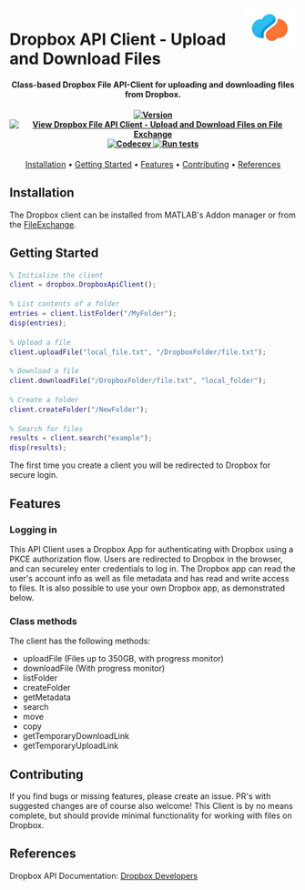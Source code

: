 <a href="/resources/images/toolbox_image.png">
  <picture>
    <source media="(prefers-color-scheme: dark)" srcset="/resources/images/toolbox_image.png">
    <source media="(prefers-color-scheme: light)" srcset="/resources/images/toolbox_image.png">
    <img alt="Dropbox-API-Client-logo" src="/resources/images/toolbox_image.png" title="Dropbox API" align="right" height="70"​>
  </picture>
</a>

# Dropbox API Client - Upload and Download Files

<h4 align="center">Class-based Dropbox File API-Client for uploading and downloading files from Dropbox.</h4>

<h4 align="center">
  <a href="https://github.com/ehennestad/dropbox-sdk-matlab/releases/latest">
    <img src="https://img.shields.io/github/v/release/ehennestad/dropbox-sdk-matlab?label=version" alt="Version">
  </a>
  <a href="https://se.mathworks.com/matlabcentral/fileexchange/179054-dropbox-file-api-client-upload-and-download-files">
    <img src="https://www.mathworks.com/matlabcentral/images/matlab-file-exchange.svg" alt="View Dropbox File API Client - Upload and Download Files on File Exchange">
  </a>
  <a href="https://codecov.io/gh/ehennestad/dropbox-sdk-matlab" >
   <img src="https://codecov.io/gh/ehennestad/dropbox-sdk-matlab/graph/badge.svg?token=Z2L1HGYAPV" alt="Codecov"/>  
  </a>
  <a href="https://github.com/ehennestad/dropbox-sdk-matlab/actions/workflows/run_tests.yml?query=event%3Apush+branch%3Amain">
   <img src="https://github.com/ehennestad/dropbox-sdk-matlab/actions/workflows/run_tests.yml/badge.svg?branch=main" alt="Run tests">
  </a>
</h4>

<p align="center">
  <a href="#installation">Installation</a> •
  <a href="#getting-started">Getting Started</a> •
  <a href="#features">Features</a> •
  <a href="#contributing">Contributing</a> •
  <a href="#references">References</a>
</p>

## Installation
The Dropbox client can be installed from MATLAB's Addon manager or from the [FileExchange](https://se.mathworks.com/matlabcentral/fileexchange/179054-dropbox-file-api-client-upload-and-download-files).

## Getting Started
``` matlab
% Initialize the client
client = dropbox.DropboxApiClient();

% List contents of a folder
entries = client.listFolder("/MyFolder");
disp(entries);

% Upload a file
client.uploadFile("local_file.txt", "/DropboxFolder/file.txt");

% Download a file
client.downloadFile("/DropboxFolder/file.txt", "local_folder");

% Create a folder
client.createFolder("/NewFolder");

% Search for files
results = client.search("example");
disp(results);
```

The first time you create a client you will be redirected to Dropbox for secure login.

## Features

### Logging in
This API Client uses a Dropbox App for authenticating with Dropbox using a PKCE authorization flow. Users are redirected to Dropbox in the browser, and can secureley enter credentials to log in. The Dropbox app can read the user's account info as well as file metadata and has read and write access to files. It is also possible to use your own Dropbox app, as demonstrated below.

### Class methods
The client has the following methods:
 - uploadFile (Files up to 350GB, with progress monitor)
 - downloadFile (With progress monitor)
 - listFolder
 - createFolder
 - getMetadata
 - search
 - move
 - copy
 - getTemporaryDownloadLink
 - getTemporaryUploadLink

## Contributing
If you find bugs or missing features, please create an issue. PR's with suggested changes are of course also welcome! 
This Client is by no means complete, but should provide minimal functionality for working with files on Dropbox.

## References
Dropbox API Documentation: [Dropbox Developers](https://www.dropbox.com/developers/documentation/http/documentation)
